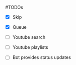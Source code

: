 #TODOs

-[x] Skip
-[x] Queue
-[ ] Youtube search
-[ ] Youtube playlists
-[ ] Bot provides status updates

